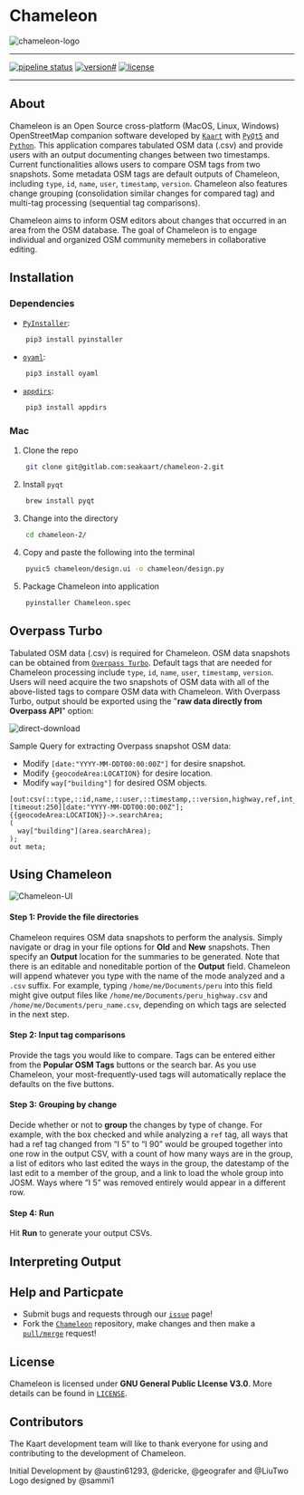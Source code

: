 # Chameleon
![chameleon-logo](./resources/chameleon.png)

- - -

[![pipeline status](https://gitlab.com/seakaart/chameleon-2/badges/master/pipeline.svg)](https://gitlab.com/seakaart/chameleon-2/commits/master)
[![version#](https://img.shields.io/badge/version-2.4-lightgrey.svg)](https://gitlab.com/seakaart/chameleon-2/-/tags)
[![license](https://img.shields.io/badge/license-GPL3-blue.svg)](https://gitlab.com/seakaart/chameleon-2/blob/master/LICENSE)

- - -

## About

Chameleon is an Open Source cross-platform (MacOS, Linux, Windows) OpenStreetMap companion software developed by [`Kaart`](http://kaartgroup.com/) with [`PyQt5`](https://www.riverbankcomputing.com/software/pyqt/intro) and [`Python`](https://www.python.org/). This application compares tabulated OSM data (.csv) and provide users with an output documenting changes between two timestamps. Current functionalities allows users to compare OSM tags from two snapshots. Some metadata OSM tags are default outputs of Chameleon, including `type`, `id`, `name`, `user`, `timestamp`, `version`. Chameleon also features change grouping (consolidation similar changes for compared tag) and multi-tag processing (sequential tag comparisons).

Chameleon aims to inform OSM editors about changes that occurred in an area from the OSM database. The goal of Chameleon is to engage individual and organized OSM community memebers in collaborative editing.

## Installation

### Dependencies

* [`PyInstaller`](https://github.com/pyinstaller/pyinstaller):
```bash
	pip3 install pyinstaller
```
* [`oyaml`](https://pypi.org/project/oyaml/):
```bash
	pip3 install oyaml
```
* [`appdirs`](https://pypi.org/project/appdirs/):
```bash
	pip3 install appdirs
```

### Mac

1. Clone the repo

```bash
	git clone git@gitlab.com:seakaart/chameleon-2.git
```
2. Install `pyqt`

```bash
	brew install pyqt
```

3. Change into the directory

```bash
	cd chameleon-2/
```

4. Copy and paste the following into the terminal

```bash
 	pyuic5 chameleon/design.ui -o chameleon/design.py
```

5. Package Chameleon into application

```bash
 	pyinstaller Chameleon.spec
```

## Overpass Turbo

Tabulated OSM data (.csv) is required for Chameleon. OSM data snapshots can be obtained from [`Overpass Turbo`](https://overpass-turbo.eu/). Default tags that are needed for Chameleon processing include `type`, `id`, `name`, `user`, `timestamp`, `version`. Users will need acquire the two snapshots of OSM data with all of the above-listed tags to compare OSM data with Chameleon. With Overpass Turbo, output should be exported using the "**raw data directly from Overpass API**" option:

![direct-download](./resources/direct-download.png)

 Sample Query for extracting Overpass snapshot OSM data:
 - Modify `[date:"YYYY-MM-DDT00:00:00Z"]` for desire snapshot.
 - Modify `{geocodeArea:LOCATION}` for desire location.
 - Modify `way["building"]` for desired OSM objects.

```
[out:csv(::type,::id,name,::user,::timestamp,::version,highway,ref,int_ref)][timeout:250][date:"YYYY-MM-DDT00:00:00Z"];
{{geocodeArea:LOCATION}}->.searchArea;
(
  way["building"](area.searchArea);
);
out meta;
```

## Using Chameleon

![Chameleon-UI](./resources/chameleon-ui.png)

#### Step 1: Provide the file directories
Chameleon requires OSM data snapshots to perform the analysis. Simply navigate or drag in your file options for **Old** and **New** snapshots. Then specify an **Output** location for the summaries to be generated. Note that there is an editable and noneditable portion of the **Output** field. Chameleon will append whatever you type with the name of the mode analyzed and a `.csv` suffix. For example, typing `/home/me/Documents/peru` into this field might give output files like `/home/me/Documents/peru_highway.csv` and `/home/me/Documents/peru_name.csv`, depending on which tags are selected in the next step.

#### Step 2: Input tag comparisons
Provide the tags you would like to compare. Tags can be entered either from the **Popular OSM Tags** buttons or the search bar. As you use Chameleon, your most-frequently-used tags will automatically replace the defaults on the five buttons.

#### Step 3: Grouping by change
Decide whether or not to **group** the changes by type of change. For example, with the box checked and while analyzing a `ref` tag, all ways that had a ref tag changed from “I 5” to “I 90” would be grouped together into one row in the output CSV, with a count of how many ways are in the group, a list of editors who last edited the ways in the group, the datestamp of the last edit to a member of the group, and a link to load the whole group into JOSM. Ways where “I 5” was removed entirely would appear in a different row.

#### Step 4: Run

Hit **Run** to generate your output CSVs.

## Interpreting Output



## Help and Particpate
- Submit bugs and requests through our [`issue`](https://gitlab.com/seakaart/chameleon-2/issues) page!
- Fork the [`Chameleon`](https://gitlab.com/seakaart/chameleon-2) repository, make changes and then make a [`pull/merge`](https://gitlab.com/seakaart/chameleon-2/merge_requests) request!

## License
Chameleon is licensed under **GNU General Public LIcense V3.0**. More details can be found in [`LICENSE`](https://gitlab.com/seakaart/chameleon-2/blob/master/LICENSE).

## Contributors
The Kaart development team will like to thank everyone for using and contributing to the development of Chameleon.

Initial Development by @austin61293, @dericke, @geografer and @LiuTwo
Logo designed by @sammi1